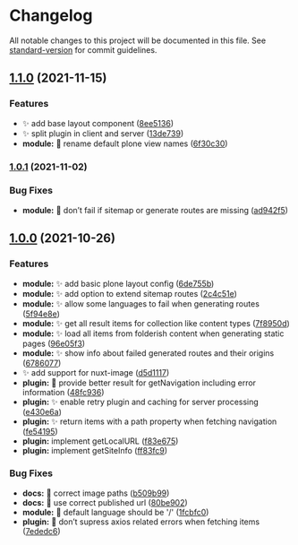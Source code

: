 # Changelog

All notable changes to this project will be documented in this file. See [standard-version](https://github.com/conventional-changelog/standard-version) for commit guidelines.

## [1.1.0](https://github.com/cusyio/plone-nuxt-module/compare/v1.0.1...v1.1.0) (2021-11-15)


### Features

* :sparkles: add base layout component ([8ee5136](https://github.com/cusyio/plone-nuxt-module/commit/8ee513651f5a5a54d642126c37c3fc172bd3ff9d))
* :sparkles: split plugin in client and server ([13de739](https://github.com/cusyio/plone-nuxt-module/commit/13de739a297602f4c6ac6e404c5866e68f147d18))
* **module:** :truck: rename default plone view names ([6f30c30](https://github.com/cusyio/plone-nuxt-module/commit/6f30c302ed14403dc0b50ef2059f2b854ea2c17d))

### [1.0.1](https://github.com/cusyio/plone-nuxt-module/compare/v1.0.0...v1.0.1) (2021-11-02)


### Bug Fixes

* **module:** :bug: don’t fail if sitemap or generate routes are missing ([ad942f5](https://github.com/cusyio/plone-nuxt-module/commit/ad942f5930319598d644661b40e1c8948a1c6ae0))

## [1.0.0](https://github.com/cusyio/plone-nuxt-module/compare/v1.0.0-dev0.0...v1.0.0) (2021-10-26)

### Features

- **module:** :sparkles: add basic plone layout config ([6de755b](https://github.com/cusyio/plone-nuxt-module/commit/6de755b2db024c4442cdfb20528e5ec5f66fed3a))
- **module:** :sparkles: add option to extend sitemap routes ([2c4c51e](https://github.com/cusyio/plone-nuxt-module/commit/2c4c51ecc95f5cecdc2e1ad66701a20de03f3ce4))
- **module:** :sparkles: allow some languages to fail when generating routes ([5f94e8e](https://github.com/cusyio/plone-nuxt-module/commit/5f94e8e3a4c9e061d0e76f2efa4cbcfcbb7273dc))
- **module:** :sparkles: get all result items for collection like content types ([7f8950d](https://github.com/cusyio/plone-nuxt-module/commit/7f8950d2b3c9836a374c7fd497c246567844de34))
- **module:** :sparkles: load all items from folderish content when generating static pages ([96e05f3](https://github.com/cusyio/plone-nuxt-module/commit/96e05f323e431b4b5d971f166aa5c7fe9213cff3))
- **module:** :sparkles: show info about failed generated routes and their origins ([6786077](https://github.com/cusyio/plone-nuxt-module/commit/67860776eabec97ec9b581f8c208e1a93c480db7))
- :sparkles: add support for nuxt-image ([d5d1117](https://github.com/cusyio/plone-nuxt-module/commit/d5d111780543b10d0b4ec299f5f80261e5b78ebe))
- **plugin:** :goal_net: provide better result for getNavigation including error information ([48fc936](https://github.com/cusyio/plone-nuxt-module/commit/48fc936c6b460b6df83b64c9828917da4352e87a))
- **plugin:** :sparkles: enable retry plugin and caching for server processing ([e430e6a](https://github.com/cusyio/plone-nuxt-module/commit/e430e6af4f57804ca0a572f85037ef3d6695f4b6))
- **plugin:** :sparkles: return items with a path property when fetching navigation ([fe54195](https://github.com/cusyio/plone-nuxt-module/commit/fe5419506aed53d59d4f5e3a7ee4ca49e009ddac))
- **plugin:** implement getLocalURL ([f83e675](https://github.com/cusyio/plone-nuxt-module/commit/f83e675a8e07eb6e0bd9be182bf610cd3be66fa2))
- **plugin:** implement getSiteInfo ([ff83fc9](https://github.com/cusyio/plone-nuxt-module/commit/ff83fc9b850272705ece462d75f3ebd81edd3af7))

### Bug Fixes

- **docs:** :bug: correct image paths ([b509b99](https://github.com/cusyio/plone-nuxt-module/commit/b509b99cbf36006d27df26076249c7c57a78be30))
- **docs:** :bug: use correct published url ([80be902](https://github.com/cusyio/plone-nuxt-module/commit/80be90231b6b7a447c4a845cfee935e6129ac3e1))
- **module:** :bug: default language should be '/' ([1fcbfc0](https://github.com/cusyio/plone-nuxt-module/commit/1fcbfc02d7e14cb8cd0b16f1b2700bd3ac5ea749))
- **plugin:** :bug: don’t supress axios related errors when fetching items ([7ededc6](https://github.com/cusyio/plone-nuxt-module/commit/7ededc681bc58f4d5f4147120e1f90de08601152))
